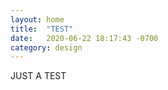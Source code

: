 ```yaml
---
layout: home
title:  "TEST"
date:   2020-06-22 18:17:43 -0700
category: design
---
```

<div class='case-study-page-wrapper'>
  JUST A TEST
</div>

